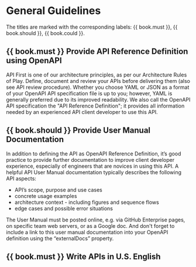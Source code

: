# General Guidelines

The titles are marked with the corresponding labels: {{ book.must }}, {{ book.should }}, {{ book.could }}.

## {{ book.must }} Provide API Reference Definition using OpenAPI

API First is one of our architecture principles, as per our Architecture Rules of Play.
Define, document and review your APIs before delivering them (also see API review procedure).
Whether you choose YAML or JSON as a format of your OpenAPI API specification file is up to you; 
however, YAML is generally preferred due to its improved readability. 
We also call the OpenAPI API specification the "API Reference Definition"; 
it provides all information needed by an experienced API client developer to use this API. 



## {{ book.should }} Provide User Manual Documentation

In addition to defining the API as OpenAPI Reference Definition, it’s good practice to provide 
further documentation to improve client developer experience, especially of engineers that 
are novices in using this API. A helpful API User Manual documentation typically describes 
the following API aspects:

- API’s scope, purpose and use cases
- concrete usage examples 
- architecture context - including figures and sequence flows
- edge cases and possible error situations

The User Manual must be posted online, e.g. via GitHub Enterprise pages, on specific 
team web servers, or as a Google doc. And don't forget to include a link to this 
user manual documentation into your OpenAPI definition using the “externalDocs” property.

## {{ book.must }} Write APIs in U.S. English
